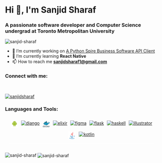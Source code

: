 <h1 align="left">Hi 👋, I'm Sanjid Sharaf</h1>
<h3 align="left">A passionate software developer and Computer Science undergrad at Toronto Metropolitan University</h3>

<p align="left"> <img src="https://komarev.com/ghpvc/?username=sanjid-sharaf&label=Profile%20views&color=0e75b6&style=flat" alt="sanjid-sharaf" /> </p>

- 🔭 I’m currently working on [A Python Spire Business Software API Client](https://pypi.org/project/spyreapi/)
- 🌱 I’m currently learning **React Native**
- 📫 How to reach me **sanjidsharaf1@gmail.com**

<h3 align="left">Connect with me:</h3>
<br clear="all"/>

<p align="left">
<a href="https://linkedin.com/in/sanjidsharaf" target="blank"><img align="center" src="https://raw.githubusercontent.com/rahuldkjain/github-profile-readme-generator/master/src/images/icons/Social/linked-in-alt.svg" alt="sanjidsharaf" height="30" width="40" /></a>
</p>

<h3 align="left">Languages and Tools:</h3>
<div align="center" style="background:transparent; border:1px solid white; border-radius:12px; padding:10px; display:flex; flex-wrap:wrap; justify-content:center; gap:10px; max-width:500px; margin:auto;">
  <a href="https://developer.android.com" target="_blank">
    <img src="https://raw.githubusercontent.com/devicons/devicon/master/icons/android/android-original-wordmark.svg" alt="android" width="24" height="24"/>
  </a>
  <a href="https://www.djangoproject.com/" target="_blank">
    <img src="https://cdn.worldvectorlogo.com/logos/django.svg" alt="django" width="24" height="24"/>
  </a>
  <a href="https://www.docker.com/" target="_blank">
    <img src="https://raw.githubusercontent.com/devicons/devicon/master/icons/docker/docker-original-wordmark.svg" alt="docker" width="24" height="24"/>
  </a>
  <a href="https://elixir-lang.org" target="_blank">
    <img src="https://www.vectorlogo.zone/logos/elixir-lang/elixir-lang-icon.svg" alt="elixir" width="24" height="24"/>
  </a>
  <a href="https://www.figma.com/" target="_blank">
    <img src="https://www.vectorlogo.zone/logos/figma/figma-icon.svg" alt="figma" width="24" height="24"/>
  </a>
  <a href="https://flask.palletsprojects.com/" target="_blank">
    <img src="https://www.vectorlogo.zone/logos/pocoo_flask/pocoo_flask-icon.svg" alt="flask" width="24" height="24"/>
  </a>
  <a href="https://www.haskell.org/" target="_blank">
    <img src="https://upload.wikimedia.org/wikipedia/commons/1/1c/Haskell-Logo.svg" alt="haskell" width="24" height="24"/>
  </a>
  <a href="https://www.adobe.com/in/products/illustrator.html" target="_blank">
    <img src="https://www.vectorlogo.zone/logos/adobe_illustrator/adobe_illustrator-icon.svg" alt="illustrator" width="24" height="24"/>
  </a>
  <a href="https://www.java.com" target="_blank">
    <img src="https://raw.githubusercontent.com/devicons/devicon/master/icons/java/java-original.svg" alt="java" width="24" height="24"/>
  </a>
  <a href="https://kotlinlang.org" target="_blank">
    <img src="https://www.vectorlogo.zone/logos/kotlinlang/kotlinlang-icon.svg" alt="kotlin" width="24" height="24"/>
  </a>
  <!-- Add the rest similarly -->
</div>


<br clear="all"/>

<p><img align="left" src="https://github-readme-stats.vercel.app/api/top-langs?username=sanjid-sharaf&show_icons=true&locale=en&layout=compact&theme=solarized-light" alt="sanjid-sharaf" /></p>

<p>&nbsp;<img align="center" src="https://github-readme-stats.vercel.app/api?username=sanjid-sharaf&show_icons=true&locale=en&theme=solarized-light" alt="sanjid-sharaf" /></p>

